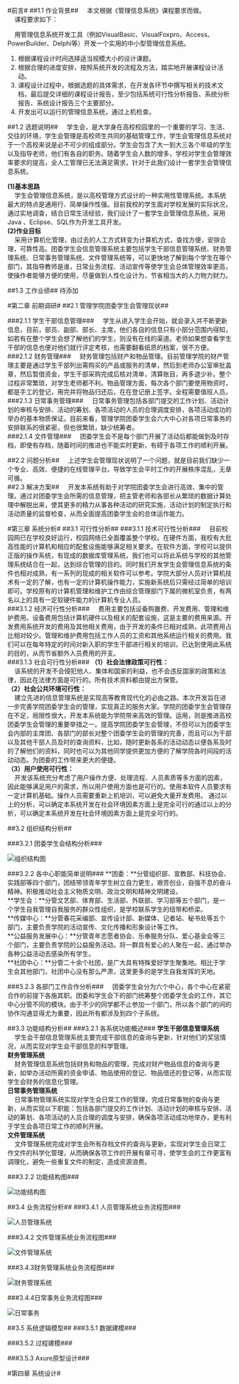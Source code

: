 
#前言#
##1.1 作业背景##
&nbsp;&nbsp;&nbsp;&nbsp;本文根据《管理信息系统》课程要求而做。  
&nbsp;&nbsp;&nbsp;&nbsp;课程要求如下：  
  
&nbsp;&nbsp;&nbsp;&nbsp;用管理信息系统开发工具（例如VisualBasic、VisualFoxpro、Access、PowerBuilder、Delphi等）开发一个实用的中小型管理信息系统。  
  1.   根据课程设计时间选择适当规模大小的设计课题。  
  2.   根据合理的进度安排，按照系统开发的流程及方法，踏实地开展课程设计活动。  
  3.   课程设计过程中，根据选题的具体需求，在开发各环节中撰写相关的技术文档，最后提交详细的课程设计报告，至少包括系统可行性分析报告、系统分析报告、系统设计报告三个主要部分。  
  4.   开发出可以运行的管理信息系统，通过上机检查。  
  
##1.2 选题说明##
&nbsp;&nbsp;&nbsp;&nbsp;学生会，是大学身在高校校园里的一个重要的学习、生活、交往的环境，学生会管理是高校师生共同的基础管理工作，学生会管理信息系统对于一个高校来说是必不可少的组成部分。学生会包含了大一到大三各个年级的学生以及指导老师，他们有各自的职务。随着学生会人数的增多，学校对学生会管理效率要求的提高，全人工管理已无法满足需求，针对于此我们设计一套学生会管理信息系统。

**(1)基本思路**    
&nbsp;&nbsp;&nbsp;&nbsp;学生会管理信息系统，是以高校管理方式设计的一种实用性管理系统。本系统最大的特点是通用行、简单操作性强。目前我校的学生面对学校发展的实际状况，通过实地调查，结合日常生活经验，我们设计了一套学生会管理信息系统，采用Java 、Eclipse、SQL作为开发工具开发。  
**(2)作业目标**    
&nbsp;&nbsp;&nbsp;&nbsp;采用计算机化管理，由过去的人工方式转变为计算机方式，查找方便，安排合理，可靠性高。团委学生会信息管理系统主要包括学生干部信息管理系统、财务管理系统、日常事务管理系统、文件管理系统等，可以更快地了解到每个学生在哪个部门，其指导教师是谁，日常业务流程、活动宣传等使学生会总体管理效率更高，使操作者能够方便的使用，尽量做到人性化设计为，节省相当大的人力物力财力。  

##1.3 工作业绩##
待添加  

#第二章 前期调研#
##2.1 管理学院团委学生会管理现状##

###2.1.1  学生干部信息管理###
&nbsp;&nbsp;&nbsp;&nbsp;学生从进入学生会开始，就会录入并不断更新信息，目前，部员、副部、部长、主席，他们各自的信息只有小部分范围内得知，如若有在整个学生会想了解他们的学生，则没有在线的渠道。老师如果想查看学生干部的信息也便对他们就行评定考核，也需要翻看纸质的档案，很不方便。    
###2.1.2  财务管理###
&nbsp;&nbsp;&nbsp;&nbsp;财务管理包括财产和物品管理。目前管理学院的财产管理主要是通过学生干部列出需购买的产品或服务的清单，然后到老师办公室审批盖章，然后暂借资金，学生干部采购完成后核对清单，清算账目，再多退少补。整个过程非常繁琐，对学生老师都不利。物品管理方面，每次各个部门要使用物资时，都是手工的登记，用完并将物品归还后，在在登记册上签字。全程需要值班人员。  
###2.1.3  日常事务管理###
&nbsp;&nbsp;&nbsp;&nbsp;日常事务管理包括各部门提交的工作计划、活动计划的审核与安排、活动的筹划、各项活动的人员的合理调度安排，各项活动成功的举办的基本物质保证。目前来看，管理学院团委学生会六大中心对各项日常事务的安排联系的很紧密，但也很繁琐，缺少统筹者。  
###2.1.4  文件管理###
&nbsp;&nbsp;&nbsp;&nbsp;团委学生会不是每个部门开展了活动后都能做到及时存档，即使有存档，随着时间的推进也不能实时更新，有碍于各项工作的顺利开展。  

##2.2  问题分析##
&nbsp;&nbsp;&nbsp;&nbsp;上述学生会管理现状说明了一个问题，就是目前我们缺少一个专业、高效、便捷的在线管理平台。导致学生会平时工作的开展秩序混乱，无章可循。  
##2.3  解决方案##
&nbsp;&nbsp;&nbsp;&nbsp;开发本系统有助于对学院团委学生会进行高效、集中的管理。通过对团委学生会所需的信息管理，把主管老师和各部长从繁琐的数据计算处理中解脱出来，使其更多的精力从事各种活动的研究实施，活动计划的制定执行和活动质量的监督检查，从而全面提高团委学生会的总体运作能力。 

#第三章 系统分析#
##3.1  可行性分析##
###3.1.1  技术可行性分析###
&nbsp;&nbsp;&nbsp;&nbsp;目前校园网已在学校良好运行，校园网络已全面覆盖整个学校。在硬件方面，我校有大批高性能的计算机和相应的配套设施能够满足相关要求。在软件方面，学校可以提供正版的操作系统，有现成的数据库管理系统，我们也可以将此系统与学校的其他管理系统结合在一起，达到综合管理的目的。同时我们开发学生会管理信息系统的条件也相对成熟，有一系列的现成的相关软件可以参考。学院大部分人员对计算机技术有一定的了解，也有一定的计算机操作能力，实施新系统后只需经过简单的培训即可。学校原有的计算机管理和维护工作由综合管理部门下属的微机室负责，有两名以上的具有一定软硬件能力的计算机专业人员。  
###3.1.2  经济可行性分析###
&nbsp;&nbsp;&nbsp;&nbsp;费用主要包括设备购置费、开发费用、管理和维护费用。设备费用包括计算机硬件以及相关的配套设施，这是主要的费用来源。开发费用系统开发的费用及其他相关费用，由于开发的条件已相对成熟，此项费用占比相对较少。管理和维护费用包括工作人员的工资和其他系统运行相关的费用。我们可以在每年特定的时间对新入职的学生干部进行相关的培训，已达到使用此系统的目的，从而节省额外人员费用的开支。  
###3.1.3  社会可行性分析###
**（1）社会法律政策可行性：**   
&nbsp;&nbsp;&nbsp;&nbsp;该系统的开发不会侵犯他人、集体和国家的利益，也不会违反国家的政策和法律，因此在法律方面是可行的。所有技术资料都由提出方保管。  
**（2）社会公共环境可行性：**    
&nbsp;&nbsp;&nbsp;&nbsp;建立先进的信息管理系统是实现高等教育现代化的必由之路。本次开发旨在进一步完善学院团委学生会的管理，实现真正的服务大家。学院的团委学生会管理存在不足，局限性很大，开发本系统能为学院带来高效的管理。运用，则是推进高校团委学生会管理的重要举措之一。提高学院团委学生会管理，不但可以为团委学生会内部的主席团、各部门的部长对整个团委学生会的管理的完善，而且可以为干部以及其他干部人员及时的查询资料，比如，随时更新各系的活动动态以便各系及时的了解他们的资料，同时也可以为其他同学提供更加方便的了解学院各时间段的活动动态。为团委的工作带来更大的便捷。  
**（3）用户使用可行性：**          
&nbsp;&nbsp;&nbsp;&nbsp;开发该系统充分考虑了用户操作方便、处理流程、人员素质等多方面的因素，因此能够满足用户的需求，所以用户使用方面也是可行的。使用本软件人员要求有一定计算机基础。操作人员需要重新上机培训，可以避免大量开发费用。
通过以上的分析，可以确定本系统开发在社会环境因素方面上是完全可行的通过以上的分析，可以确定本系统开发在社会环境因素方面上是完全可行的。  

##3.2  组织结构分析##


###3.2.1  团委学生会结构分析###

![组织结构图](http://ww2.sinaimg.cn/mw1024/ec2e3c8bgw1exlx8uzvisj20fe08o75q.jpg) 

###3.2.2  各中心职能简单说明###
**团委：**分管组织部、宣教部、科技协会、实践部等四个部门，团结带领青年学生树立自力更生，艰苦创业，自强不息的奋斗精神。积极推动社会主义物质文明、政治文明和精神文明建设。  
**学生会：**分管文艺部、体育部、生活部、外联部、学习部等五个部门，是一个学生自我管理自我服务的群众性组织，是学校联系学生的纽带和桥梁。  
**传媒中心：**分管春花采编部、宣传设计部、新媒体、记者站、秘书处等五个部门，主要负责学院的活动宣传、文化传播和形象设计等工作。    
**公益服务发展中心：**分管青年志愿者协会、乐奉服务分队、爱心基金会等三个部门，主要负责学院的公益服务活动。将一群具有爱心的人聚在一起，通过举办各种公益活动去感染所有学生。  
**社团中心：**分管二十余个社团，是广大具有特殊爱好学生聚集地。相比于学生会其他部门，社团中心没有那么严肃，这里更多的是学生自我发挥的天地。  

###3.2.3  各部门工作合作分析###
&nbsp;&nbsp;&nbsp;&nbsp;团委学生会分为六个中心，各个中心在紧密合作的前提下各施其职。团委和学生会下的部门统筹整个团委学生会的工作，其它中心分管不同的模块。由于不少的同学都不止参加一个部门，所以各个部门的间的协作沟通显得尤为重要，因此所有都涉及到四个子系统。  

##3.3  功能结构分析##
###3.2.1  各系统功能概述###
**学生干部信息管理系统**  
&nbsp;&nbsp;&nbsp;&nbsp;学生会干部信息管理系统主要完成干部信息的查询与更新，针对他们的奖惩情况，从而实现对学生会干部信息的科学管理。  
**财务管理系统**  
&nbsp;&nbsp;&nbsp;&nbsp;财务管理信息系统包括财务和物品的管理，完成对财产物品信息的查询与更新，如举办活动所需的资金申请、物品使用的登记、物品借还的登记等，从而实现学生会财务的信息化管理。  	
**日常事务管理系统**  
&nbsp;&nbsp;&nbsp;&nbsp;日常事物管理系统实现对学生会日常工作的管理，完成日常事物的查询与更新，从而实现以下职能：包括各部门提交的工作计划、活动计划的审核与安排、活动的筹划、各项活动的人员合理的调度与安排，确保各项活动成功地举办，更有利于学生会各项日常工作的顺利开展。  
**文件管理系统**  
&nbsp;&nbsp;&nbsp;&nbsp;文件管理系统完成对学生会所有存档文件的查询与更新，实现对学生会日常工作文件的科学化管理，从而确保各项工作的开展有章可寻，使学生会的工作更富有调理化，避免一些重复文件的制定，造成资源浪费。  

###3.2.2  功能结构图###



![功能结构图](http://ww2.sinaimg.cn/mw1024/ec2e3c8bgw1exlx8ypam7j20fe0bqdhw.jpg)  


##3.4  业务流程分析##
###3.4.1  人员管理系统业务流程图###


![人员管理系统](http://ww2.sinaimg.cn/mw690/ec2e3c8bgw1exlxt800g2j20el0eg751.jpg)

###3.4.2  文件管理系统业务流程图###


![文件管理系统](http://ww2.sinaimg.cn/mw690/ec2e3c8bgw1exlxt7mbzvj20et0a6weu.jpg)

###3.4.3财务管理系统业务流程图###

![财务管理系统](http://ww1.sinaimg.cn/mw690/ec2e3c8bgw1exlxt8lkbcj20fe0e00tn.jpg) 

###3.4.4日常事务业务流程图###


![日常事务](http://ww2.sinaimg.cn/mw690/ec2e3c8bgw1exlxt8ne3pj20fe0bwwfd.jpg)


##3.5  系统逻辑模型##
###3.5.1  数据建模###

###3.5.2  过程建模###

###3.5.3  Axure原型设计###


#第四章 系统设计#





















  








